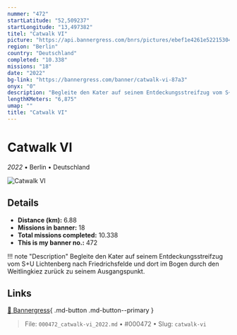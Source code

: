 ```yaml
---
nummer: "472"
startLatitude: "52,509237"
startLongitude: "13,497382"
titel: "Catwalk VI"
picture: "https://api.bannergress.com/bnrs/pictures/ebef1e4261e522153046197792e0ba05"
region: "Berlin"
country: "Deutschland"
completed: "10.338"
missions: "18"
date: "2022"
bg-link: "https://bannergress.com/banner/catwalk-vi-87a3"
onyx: "0"
description: "Begleite den Kater auf seinem Entdeckungsstreifzug vom S+U Lichtenberg nach Friedrichsfelde und dort im Bogen durch den Weitlingkiez zurück zu seinem Ausgangspunkt."
lengthKMeters: "6,875"
umap: ""
title: "Catwalk VI"
---
```

# Catwalk VI

*2022* • Berlin • Deutschland

![Catwalk VI](https://api.bannergress.com/bnrs/pictures/ebef1e4261e522153046197792e0ba05)

## Details
- **Distance (km):** 6.88
- **Missions in banner:** 18
- **Total missions completed:** 10.338
- **This is my banner no.:** 472


!!! note "Description"
    Begleite den Kater auf seinem Entdeckungsstreifzug vom S+U Lichtenberg nach Friedrichsfelde und dort im Bogen durch den Weitlingkiez zurück zu seinem Ausgangspunkt.



## Links
[🔗 Bannergress](https://bannergress.com/banner/catwalk-vi-87a3){ .md-button .md-button--primary }



> File: `000472_catwalk-vi_2022.md` • #000472 • Slug: `catwalk-vi`
